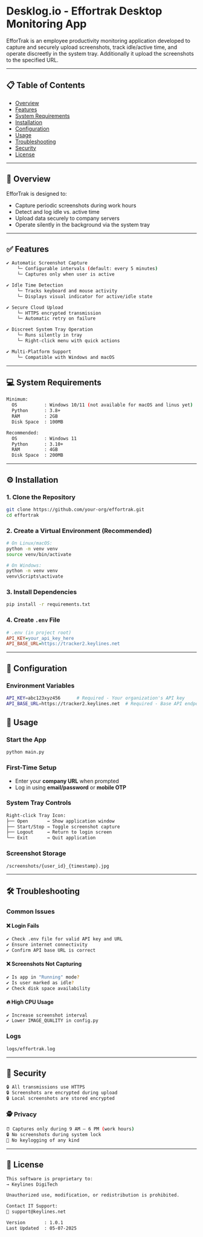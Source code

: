 
# Desklog.io - Effortrak Desktop Monitoring App


EfforTrak is an employee productivity monitoring application developed to capture and securely upload screenshots, track idle/active time, and operate discreetly in the system tray.
Additionally it upload the screenshots to the specified URL.

---

## 📋 Table of Contents

- [Overview](#overview)
- [Features](#features)
- [System Requirements](#system-requirements)
- [Installation](#installation)
- [Configuration](#configuration)
- [Usage](#usage)
- [Troubleshooting](#troubleshooting)
- [Security](#security)
- [License](#license)

---

## 📌 Overview

EfforTrak is designed to:

- Capture periodic screenshots during work hours  
- Detect and log idle vs. active time  
- Upload data securely to company servers  
- Operate silently in the background via the system tray

---

## ✅ Features

```bash
✔ Automatic Screenshot Capture
    └─ Configurable intervals (default: every 5 minutes)
    └─ Captures only when user is active

✔ Idle Time Detection
    └─ Tracks keyboard and mouse activity
    └─ Displays visual indicator for active/idle state

✔ Secure Cloud Upload
    └─ HTTPS encrypted transmission
    └─ Automatic retry on failure

✔ Discreet System Tray Operation
    └─ Runs silently in tray
    └─ Right-click menu with quick actions

✔ Multi-Platform Support
    └─ Compatible with Windows and macOS
```

---

## 💻 System Requirements

```bash
Minimum:
  OS          : Windows 10/11 (not available for macOS and linus yet)
  Python      : 3.8+
  RAM         : 2GB
  Disk Space  : 100MB

Recommended:
  OS          : Windows 11
  Python      : 3.10+
  RAM         : 4GB
  Disk Space  : 200MB
```

---

## ⚙️ Installation

### 1. Clone the Repository

```bash
git clone https://github.com/your-org/effortrak.git
cd effortrak
```

### 2. Create a Virtual Environment (Recommended)

```bash
# On Linux/macOS:
python -m venv venv
source venv/bin/activate

# On Windows:
python -m venv venv
venv\Scripts\activate
```

### 3. Install Dependencies

```bash
pip install -r requirements.txt
```

### 4. Create `.env` File

```ini
# .env (in project root)
API_KEY=your_api_key_here
API_BASE_URL=https://tracker2.keylines.net
```

---

## 🔧 Configuration

### Environment Variables

```bash
API_KEY=abc123xyz456      # Required - Your organization's API key
API_BASE_URL=https://tracker2.keylines.net  # Required - Base API endpoint
```

## 🚀 Usage

### Start the App

```bash
python main.py
```

### First-Time Setup

- Enter your **company URL** when prompted  
- Log in using **email/password** or **mobile OTP**

### System Tray Controls

```bash
Right-click Tray Icon:
├── Open       → Show application window
├── Start/Stop → Toggle screenshot capture
├── Logout     → Return to login screen
└── Exit       → Quit application
```

### Screenshot Storage

```bash
/screenshots/{user_id}_{timestamp}.jpg
```

---

## 🛠️ Troubleshooting

### Common Issues

#### ❌ Login Fails
```bash
✔ Check .env file for valid API key and URL
✔ Ensure internet connectivity
✔ Confirm API base URL is correct
```

#### ❌ Screenshots Not Capturing
```bash
✔ Is app in "Running" mode?
✔ Is user marked as idle?
✔ Check disk space availability
```

#### 🔥 High CPU Usage
```bash
✔ Increase screenshot interval
✔ Lower IMAGE_QUALITY in config.py
```

### Logs

```bash
logs/effortrak.log
```

---

## 🔐 Security

```bash
🔒 All transmissions use HTTPS
🔒 Screenshots are encrypted during upload
🔒 Local screenshots are stored encrypted
```

### 🕵️ Privacy

```bash
⏰ Captures only during 9 AM – 6 PM (work hours)
🔒 No screenshots during system lock
🚫 No keylogging of any kind
```

---

## 📄 License

```bash
This software is proprietary to:
→ Keylines DigiTech

Unauthorized use, modification, or redistribution is prohibited.

Contact IT Support:
📧 support@keylines.net

Version       : 1.0.1
Last Updated  : 05-07-2025
```

